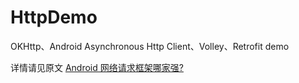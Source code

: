 # HttpDemo
OKHttp、Android Asynchronous Http Client、Volley、Retrofit demo

详情请见原文 [Android 网络请求框架哪家强?](http://yxcoding.net/2016/06/24/1466752925430/)
